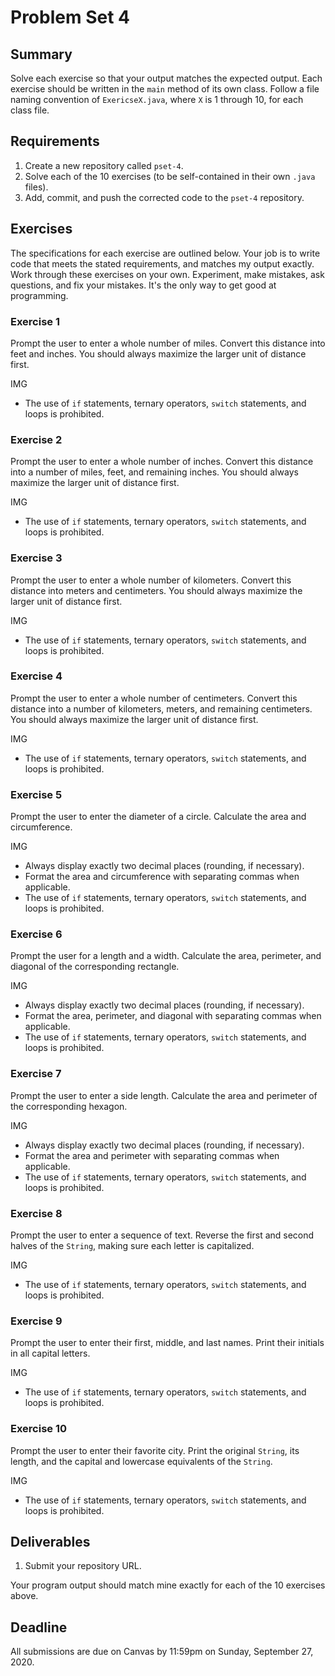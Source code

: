 # Problem Set 4

## **Summary**

Solve each exercise so that your output matches the expected output. Each exercise should be written in the `main` method of its own class. Follow a file naming convention of `ExericseX.java`, where `X` is 1 through 10, for each class file.

## Requirements

1. Create a new repository called `pset-4`.
2. Solve each of the 10 exercises \(to be self-contained in their own `.java` files\).
3. Add, commit, and push the corrected code to the `pset-4` repository.

## Exercises

The specifications for each exercise are outlined below. Your job is to write code that meets the stated requirements, and matches my output exactly. Work through these exercises on your own. Experiment, make mistakes, ask questions, and fix your mistakes. It's the only way to get good at programming.

### Exercise 1

Prompt the user to enter a whole number of miles. Convert this distance into feet and inches. You should always maximize the larger unit of distance first.

IMG

* The use of `if` statements, ternary operators, `switch` statements, and loops is prohibited.

### Exercise 2

Prompt the user to enter a whole number of inches. Convert this distance into a number of miles, feet, and remaining inches. You should always maximize the larger unit of distance first.

IMG

* The use of `if` statements, ternary operators, `switch` statements, and loops is prohibited.

### Exercise 3

Prompt the user to enter a whole number of kilometers. Convert this distance into meters and centimeters. You should always maximize the larger unit of distance first.

IMG

* The use of `if` statements, ternary operators, `switch` statements, and loops is prohibited.

### Exercise 4

Prompt the user to enter a whole number of centimeters. Convert this distance into a number of kilometers, meters, and remaining centimeters. You should always maximize the larger unit of distance first.

IMG

* The use of `if` statements, ternary operators, `switch` statements, and loops is prohibited.

### Exercise 5

Prompt the user to enter the diameter of a circle. Calculate the area and circumference.

IMG

* Always display exactly two decimal places \(rounding, if necessary\).
* Format the area and circumference with separating commas when applicable.
* The use of `if` statements, ternary operators, `switch` statements, and loops is prohibited.

### Exercise 6

Prompt the user for a length and a width. Calculate the area, perimeter, and diagonal of the corresponding rectangle.

IMG

* Always display exactly two decimal places \(rounding, if necessary\).
* Format the area, perimeter, and diagonal with separating commas when applicable.
* The use of `if` statements, ternary operators, `switch` statements, and loops is prohibited.

### Exercise 7

Prompt the user to enter a side length. Calculate the area and perimeter of the corresponding hexagon.

IMG

* Always display exactly two decimal places \(rounding, if necessary\).
* Format the area and perimeter with separating commas when applicable.
* The use of `if` statements, ternary operators, `switch` statements, and loops is prohibited.

### Exercise 8

Prompt the user to enter a sequence of text. Reverse the first and second halves of the `String`, making sure each letter is capitalized.

IMG

* The use of `if` statements, ternary operators, `switch` statements, and loops is prohibited.

### Exercise 9

Prompt the user to enter their first, middle, and last names. Print their initials in all capital letters.

IMG

* The use of `if` statements, ternary operators, `switch` statements, and loops is prohibited.

### Exercise 10

Prompt the user to enter their favorite city. Print the original `String`, its length, and the capital and lowercase equivalents of the `String`.

IMG

* The use of `if` statements, ternary operators, `switch` statements, and loops is prohibited.

## Deliverables

1. Submit your repository URL.

Your program output should match mine exactly for each of the 10 exercises above.

## Deadline

All submissions are due on Canvas by 11:59pm on Sunday, September 27, 2020.

